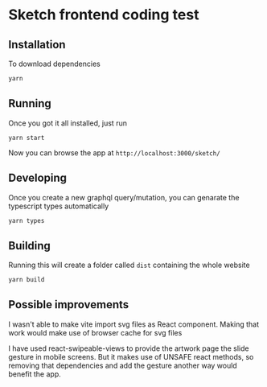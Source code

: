 # Sketch frontend coding test

## Installation

To download dependencies

```bash
yarn 
```

## Running

Once you got it all installed, just run

```
yarn start
```
Now you can browse the app at `http://localhost:3000/sketch/`

## Developing

Once you create a new graphql query/mutation, you can genarate
the typescript types automatically

```bash
yarn types
```

## Building

Running this will create a folder called `dist` containing the whole website

```bash
yarn build
```

## Possible improvements

I wasn't able to make vite import svg files as React component. 
Making that work would make use of browser cache for svg files

I have used react-swipeable-views to provide the artwork 
page the slide gesture in mobile screens.
But it makes use of UNSAFE react methods, so removing that dependencies 
and add the gesture another way would benefit the app.
